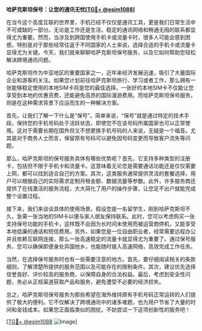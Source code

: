 **哈萨克斯坦保号：让您的通讯无忧[[TG💪+ @esim1088](https://t.me/s/esim1088)]**

在当今这个高度互联的世界里，手机已经不仅仅是通讯工具，更是我们日常生活中不可或缺的一部分。无论是工作还是生活，稳定的通讯网络和畅通无阻的联系都显得尤为重要。然而，当涉及到跨国使用手机卡或流量卡时，很多人可能会感到困惑。特别是对于那些经常往返于不同国家的人士来说，选择合适的手机卡或流量卡显得尤为关键。今天，我们就来聊聊哈萨克斯坦保号服务，以及它如何帮助您轻松解决跨境通讯问题。

哈萨克斯坦作为中亚地区的重要国家之一，近年来经济发展迅速，吸引了大量国际企业和游客的关注。如果您计划前往哈萨克斯坦旅行、学习或者工作，那么拥有一张能够稳定使用的本地SIM卡将是您的最佳选择。一张好的本地SIM卡不仅能让您享受到本地的优惠资费，还能避免高昂的国际漫游费用。而哈萨克斯坦保号服务，则是在这种需求背景下应运而生的一种解决方案。

首先，让我们了解一下什么是“保号”。简单来说，“保号”就是通过特定的技术手段，保持您的手机号码处于活跃状态，即使您不在该号码所属国家也可以正常使用。这对于需要长期在国外但又不想更换手机号码的人来说，无疑是一个福音。尤其是对于商务人士而言，保留原有号码可以避免因号码变更而导致客户流失等问题。

那么，哈萨克斯坦的保号服务具体有哪些优势呢？首先，它支持多种类型的注册卡，包括但不限于手机卡和流量卡。这意味着无论您是需要通话功能还是仅仅需要上网，都可以找到适合自己的方案。其次，这类服务通常提供灵活的套餐选择，用户可以根据自己的实际需求定制月租金额、数据流量等参数。此外，许多服务商还提供了在线激活的服务流程，大大简化了用户的操作步骤，让您足不出户就能完成整个设置过程。

接下来，我们来谈谈具体的使用场景。假设您是一名留学生，刚到哈萨克斯坦不久，急需一张当地的SIM卡以便与家人朋友保持联系。此时，您可以考虑购买一张支持保号功能的手机卡，这样既不会因为长时间未使用而被运营商停机，又能享受本地低廉的通话和短信费用。另外，如果您是一位自由职业者，经常需要远程办公并且依赖互联网连接，那么一张高速稳定的流量卡就显得尤为重要了。通过保号服务，您可以确保即便身处异国他乡，也能随时接入高速网络，高效完成工作任务。

当然，在选择保号服务时也有一些需要注意的地方。首先，要仔细阅读相关的条款细则，了解清楚所提供的服务范围以及可能存在的限制条件。其次，建议优先选择信誉良好、评价较高的服务商，以保障自身的合法权益。最后，考虑到安全性问题，务必从正规渠道获取产品和服务，避免遭受不必要的经济损失。

总之，哈萨克斯坦保号服务为那些希望在海外维持原有手机号码正常运转的人们提供了极大的便利。它不仅解决了跨境通讯中的诸多难题，也为用户节省了大量的时间和金钱成本。如果您正面临类似的困扰，不妨尝试一下这项创新性的服务吧！

[[TG💪+ @esim1088](https://t.me/s/esim1088) ![Image](https://i.postimg.cc/4NQfJmqS/Snipaste-2025-05-13-00-14-12.png)]